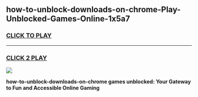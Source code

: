 
## how-to-unblock-downloads-on-chrome-Play-Unblocked-Games-Online-1x5a7
<h3>
<a href="https://premium76.site?title=how-to-unblock-downloads-on-chrome&ref=25A">CLICK TO PLAY</a></h3>
<hr>

<h3>
<a href="https://premium76.site?title=how-to-unblock-downloads-on-chrome&ref=25A">CLICK 2 PLAY</a>
  
</h3>

<a href="https://premium76.site?title=how-to-unblock-downloads-on-chrome&ref=25A"><img src="https://clearcache.store/games.png"></a>


**how-to-unblock-downloads-on-chrome games unblocked: Your Gateway to Fun and Accessible Online Gaming**
